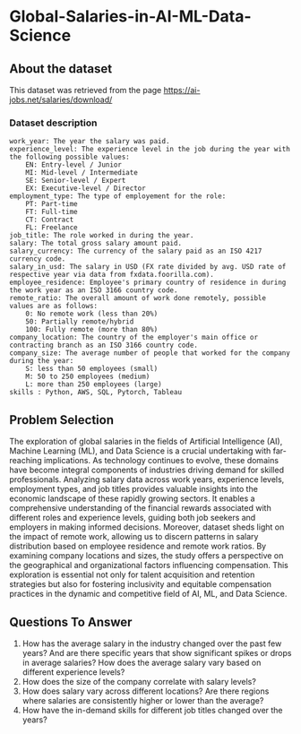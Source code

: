 # Global-Salaries-in-AI-ML-Data-Science

## About the dataset
This dataset was retrieved from the page https://ai-jobs.net/salaries/download/

### Dataset description

    work_year: The year the salary was paid.
    experience_level: The experience level in the job during the year with the following possible values:
        EN: Entry-level / Junior
        MI: Mid-level / Intermediate
        SE: Senior-level / Expert
        EX: Executive-level / Director
    employment_type: The type of employement for the role:
        PT: Part-time
        FT: Full-time
        CT: Contract
        FL: Freelance
    job_title: The role worked in during the year.
    salary: The total gross salary amount paid.
    salary_currency: The currency of the salary paid as an ISO 4217 currency code.
    salary_in_usd: The salary in USD (FX rate divided by avg. USD rate of respective year via data from fxdata.foorilla.com).
    employee_residence: Employee's primary country of residence in during the work year as an ISO 3166 country code.
    remote_ratio: The overall amount of work done remotely, possible values are as follows:
        0: No remote work (less than 20%)
        50: Partially remote/hybrid
        100: Fully remote (more than 80%)
    company_location: The country of the employer's main office or contracting branch as an ISO 3166 country code.
    company_size: The average number of people that worked for the company during the year:
        S: less than 50 employees (small)
        M: 50 to 250 employees (medium)
        L: more than 250 employees (large)
    skills : Python, AWS, SQL, Pytorch, Tableau


## Problem Selection
The exploration of global salaries in the fields of Artificial Intelligence (AI), Machine Learning (ML), and Data Science is a crucial undertaking with far-reaching implications. As technology continues to evolve, these domains have become integral components of industries driving demand for skilled professionals. Analyzing salary data across work years, experience levels, employment types, and job titles provides valuable insights into the economic landscape of these rapidly growing sectors. It enables a comprehensive
understanding of the financial rewards associated with different roles and experience levels, guiding both job seekers and employers in making informed decisions. Moreover, dataset sheds light on the impact of remote work, allowing us to discern patterns in salary distribution based on employee residence and remote work ratios. By examining company locations and sizes, the study offers a perspective on the geographical and organizational factors influencing compensation. This exploration is essential not only for talent acquisition and retention strategies but also for fostering inclusivity and equitable compensation practices in the dynamic and competitive field of AI, ML, and Data Science.

## Questions To Answer
1. How has the average salary in the industry changed over the past few years? And are there specific years that show significant spikes or drops in average salaries? How does the average salary vary based on different experience levels?
2. How does the size of the company correlate with salary levels?
3. How does salary vary across different locations? Are there regions where salaries are consistently higher or lower than the average?
4. How have the in-demand skills for different job titles changed over the years?
